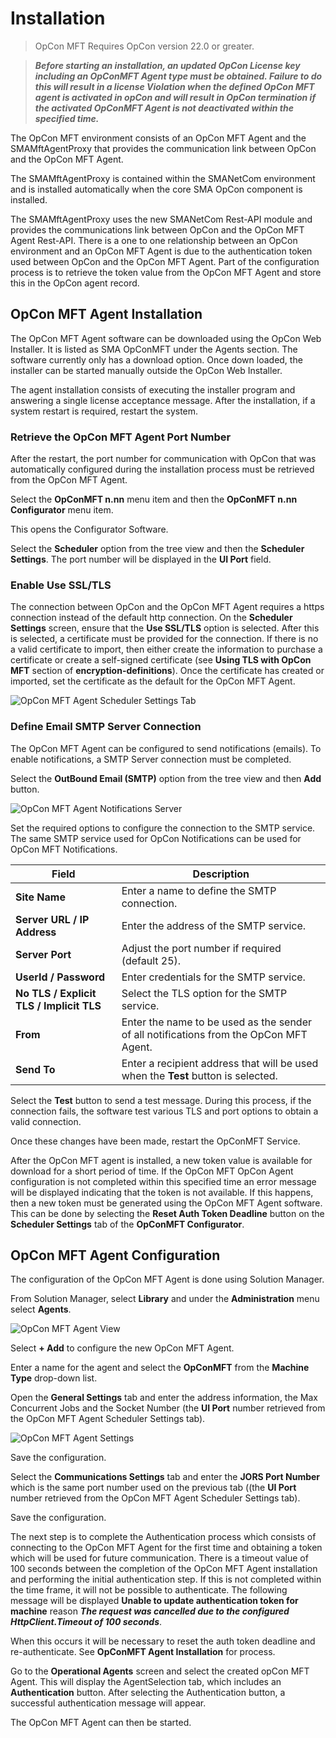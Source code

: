 # Installation

>OpCon MFT Requires OpCon version 22.0 or greater.

>***Before starting an installation, an updated OpCon License key including an OpConMFT Agent type must be obtained. Failure to do this will result in a license 
Violation when the defined OpCon MFT agent is activated in opCon and will result in OpCon termination if the activated OpConMFT Agent is not deactivated within
the specified time.***


The OpCon MFT environment consists of an OpCon MFT Agent and the SMAMftAgentProxy that provides the communication link between OpCon and the OpCon MFT Agent.

The SMAMftAgentProxy is contained within the SMANetCom environment and is installed automatically when the core SMA OpCon component is installed. 

The SMAMftAgentProxy uses the new SMANetCom Rest-API module and provides the communications link between OpCon and the OpCon MFT Agent Rest-API. There is a
one to one relationship between an OpCon environment and an OpCon MFT Agent is due to the authentication token used between OpCon and the OpCon MFT Agent.
Part of the configuration process is to retrieve the token value from the OpCon MFT Agent and store this in the OpCon agent record. 

## OpCon MFT Agent Installation
The OpCon MFT Agent software can be downloaded using the OpCon Web Installer. It is listed as SMA OpConMFT under the Agents section. The software currently
only has a download option. Once down loaded, the installer can be started manually outside the OpCon Web Installer.

The agent installation consists of executing the installer program and answering a single license acceptance message.
After the installation, if a system restart is required, restart the system.

### Retrieve the OpCon MFT Agent Port Number
After the restart, the port number for communication with OpCon that was automatically configured during the installation process must be retrieved from the OpCon MFT Agent.

Select the **OpConMFT n.nn** menu item and then the **OpConMFT n.nn Configurator** menu item.

This opens the Configurator Software.

Select the **Scheduler** option from the tree view and then the **Scheduler Settings**. The port number will be displayed in the **UI Port** field.

### Enable Use SSL/TLS
The connection between OpCon and the OpCon MFT Agent requires a https connection instead of the default http connection. 
On the **Scheduler Settings** screen, ensure that the **Use SSL/TLS** option is selected. 
After this is selected, a certificate must be provided for the connection. If there is no a valid certificate to import, then either create the information
to purchase a certificate or create a self-signed certificate (see **Using TLS with OpCon MFT** section of **encryption-definitions**). 
Once the certificate has created or imported, set the certificate as the default for the OpCon MFT Agent.  

![OpCon MFT Agent Scheduler Settings Tab](../static/img/opcon-mft-agent-configurator-scheduler-settings.png)

### Define Email SMTP Server Connection
The OpCon MFT Agent can be configured to send notifications (emails). To enable notifications, a SMTP Server connection must be completed.

Select the **OutBound Email (SMTP)** option from the tree view and then **Add** button.

![OpCon MFT Agent Notifications Server](../static/img/opcon-mft-agent-configurator-notifications-settings.png)

Set the required options to configure the connection to the SMTP service. The same SMTP service used for OpCon Notifications can be used for OpCon MFT Notifications.

Field                                    | Description
---------------------------------------- | -----------
**Site Name**                            | Enter a name to define the SMTP connection.
**Server URL / IP Address**              | Enter the address of the SMTP service.
**Server Port**                          | Adjust the port number if required (default 25).
**UserId / Password**                    | Enter credentials for the SMTP service.
**No TLS / Explicit TLS / Implicit TLS** | Select the TLS option for the SMTP service.
**From**                                 | Enter the name to be used as the sender of all notifications from the OpCon MFT Agent.
**Send To**                              | Enter a recipient address that will be used when the **Test** button is selected. 

Select the **Test** button to send a test message. During this process, if the connection fails, the software test various TLS and port options to obtain a valid connection. 

Once these changes have been made, restart the OpConMFT Service.


After the OpCon MFT agent is installed, a new token value is available for download for a short period of time. If the OpCon MFT OpCon Agent configuration is not completed within this specified time an error message will be displayed indicating that the token is not available. If this happens, then a new token must be generated using the OpCon MFT Agent software. This can be done by selecting the **Reset Auth Token Deadline** button on the **Scheduler Settings** tab of the **OpConMFT Configurator**. 

## OpCon MFT Agent Configuration
The configuration of the OpCon MFT Agent is done using Solution Manager.

From Solution Manager, select **Library** and under the **Administration** menu select **Agents**.

![OpCon MFT Agent View](../static/img/opconmft-agent-definition-1.png)

Select **+ Add** to configure the new OpCon MFT Agent.

Enter a name for the agent and select the **OpConMFT** from the **Machine Type** drop-down list.

Open the **General Settings** tab and enter the address information, the Max Concurrent Jobs and the Socket Number (the **UI Port** number retrieved from the OpCon MFT Agent Scheduler Settings tab). 

![OpCon MFT Agent Settings](../static/img/opconmft-agent-definition-2.png)

Save the configuration.

Select the **Communications Settings** tab and enter the **JORS Port Number** which is the same port number used on the previous tab ((the **UI Port** number retrieved from the OpCon MFT Agent Scheduler Settings tab).

Save the configuration.

The next step is to complete the Authentication process which consists of connecting to the OpCon MFT Agent for the first time and obtaining a token which will be used for future communication.
There is a timeout value of 100 seconds between the completion of the OpCon MFT Agent installation and performing the initial authentication step. If this is not completed within the time frame, it will not be possible to authenticate. The following message will be displayed **Unable to update authentication token for machine** reason ***The request was cancelled due to the configured HttpClient.Timeout of 100 seconds***. 

When this occurs it will be necessary to reset the auth token deadline and re-authenticate. See **OpConMFT Agent Installation** for process.

Go to the **Operational Agents** screen and select the created opCon MFT Agent. This will display the AgentSelection tab, which includes an **Authentication** button. 
After selecting the Authentication button, a successful authentication message will appear. 

The OpCon MFT Agent can then be started.

